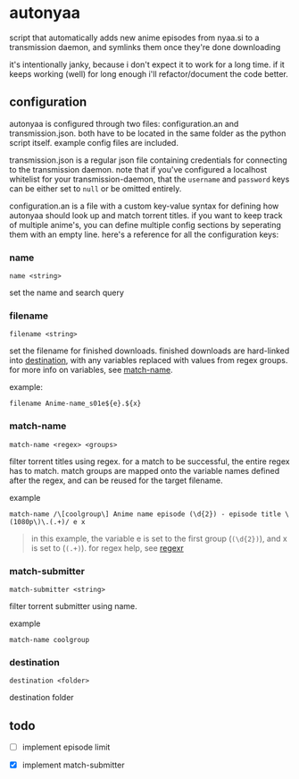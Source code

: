 # autonyaa

script that automatically adds new anime episodes from nyaa.si to a
transmission daemon, and symlinks them once they're done downloading

it's intentionally janky, because i don't expect it to work for a long time. if
it keeps working (well) for long enough i'll refactor/document the code better.

## configuration

autonyaa is configured through two files: configuration.an and
transmission.json. both have to be located in the same folder as the python
script itself. example config files are included.

transmission.json is a regular json file containing credentials for connecting
to the transmission daemon. note that if you've configured a localhost
whitelist for your transmission-daemon, that the `username` and `password` keys
can be either set to `null` or be omitted entirely.

configuration.an is a file with a custom key-value syntax for defining how
autonyaa should look up and match torrent titles. if you want to keep track of
multiple anime's, you can define multiple config sections by seperating them
with an empty line. here's a reference for all the configuration keys:

### name

```
name <string>
```

set the name and search query

### filename

```
filename <string>
```

set the filename for finished downloads. finished downloads are hard-linked
into [destination](#destination), with any variables replaced with values from
regex groups. for more info on variables, see [match-name](#match-name).

example:

```
filename Anime-name_s01e${e}.${x}
```

### match-name

```
match-name <regex> <groups>
```

filter torrent titles using regex. for a match to be successful, the entire
regex has to match. match groups are mapped onto the variable names defined
after the regex, and can be reused for the target filename.

example

```
match-name /\[coolgroup\] Anime name episode (\d{2}) - episode title \(1080p\)\.(.+)/ e x
```

> in this example, the variable e is set to the first group (`(\d{2})`), and x
> is set to (`(.+)`). for regex help, see [regexr](https://regexr.com)

### match-submitter

```
match-submitter <string>
```

filter torrent submitter using name.

example

```
match-name coolgroup
```

### destination

```
destination <folder>
```

destination folder

## todo

- [ ] implement episode limit
- [x] implement match-submitter


